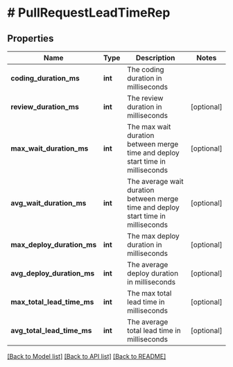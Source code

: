 # # PullRequestLeadTimeRep

## Properties

Name | Type | Description | Notes
------------ | ------------- | ------------- | -------------
**coding_duration_ms** | **int** | The coding duration in milliseconds |
**review_duration_ms** | **int** | The review duration in milliseconds | [optional]
**max_wait_duration_ms** | **int** | The max wait duration between merge time and deploy start time in milliseconds | [optional]
**avg_wait_duration_ms** | **int** | The average wait duration between merge time and deploy start time in milliseconds | [optional]
**max_deploy_duration_ms** | **int** | The max deploy duration in milliseconds | [optional]
**avg_deploy_duration_ms** | **int** | The average deploy duration in milliseconds | [optional]
**max_total_lead_time_ms** | **int** | The max total lead time in milliseconds | [optional]
**avg_total_lead_time_ms** | **int** | The average total lead time in milliseconds | [optional]

[[Back to Model list]](../../README.md#models) [[Back to API list]](../../README.md#endpoints) [[Back to README]](../../README.md)
